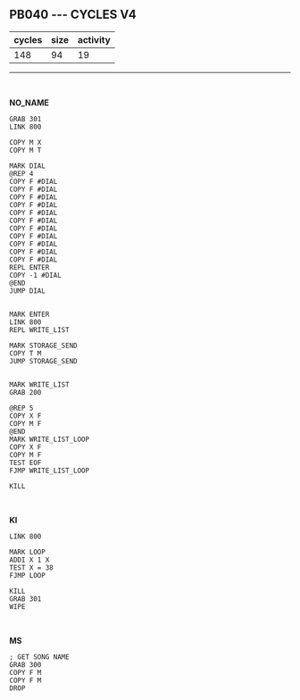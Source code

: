 ## PB040 --- CYCLES V4

| cycles | size | activity |
| ------ | ---- | -------- |
| 148 | 94 | 19 |
<hr>
<br>

**NO_NAME**

```
GRAB 301
LINK 800

COPY M X
COPY M T

MARK DIAL
@REP 4
COPY F #DIAL
COPY F #DIAL
COPY F #DIAL
COPY F #DIAL
COPY F #DIAL
COPY F #DIAL
COPY F #DIAL
COPY F #DIAL
COPY F #DIAL
COPY F #DIAL
COPY F #DIAL
REPL ENTER
COPY -1 #DIAL
@END
JUMP DIAL


MARK ENTER
LINK 800
REPL WRITE_LIST

MARK STORAGE_SEND
COPY T M
JUMP STORAGE_SEND


MARK WRITE_LIST
GRAB 200

@REP 5
COPY X F
COPY M F
@END
MARK WRITE_LIST_LOOP
COPY X F
COPY M F
TEST EOF
FJMP WRITE_LIST_LOOP

KILL
```

<br>

**KI**

```
LINK 800

MARK LOOP
ADDI X 1 X
TEST X = 38
FJMP LOOP

KILL
GRAB 301
WIPE
```

<br>

**MS**

```
; GET SONG NAME
GRAB 300
COPY F M
COPY F M
DROP
```

